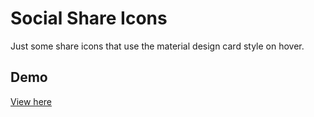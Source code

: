 # Social Share Icons

Just some share icons that use the material design card style on hover.

## Demo
[View here](https://cdn.rawgit.com/anguyen88/social-icons/master/index.html)
